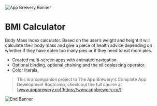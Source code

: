 
![App Brewery Banner](Documentation/AppBreweryBanner.png)

#  BMI Calculator

Body Mass Index calculator. Based on the user’s weight and height it will calculate their body mass and give a piece of health advice depending on whether if they have eaten too many pies or if they need to eat more pies. 

* Created multi-screen apps with animated navigation.
* Optional binding, optional chaining and the nil coalescing operator.
* Color literals.



>This is a companion project to The App Brewery's Complete App Development Bootcamp, check out the full course at [www.appbrewery.co](https://www.appbrewery.co/)

![End Banner](Documentation/readme-end-banner.png)
